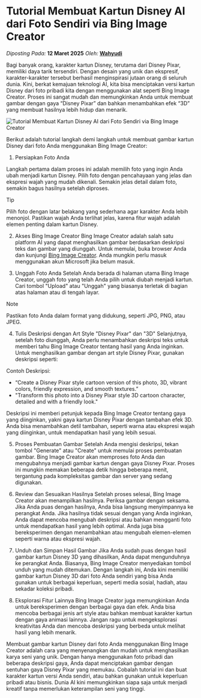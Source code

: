 # Tutorial Membuat Kartun Disney AI dari Foto Sendiri via Bing Image Creator

_Diposting Pada:_ **12 Maret 2025**
_Oleh:_  [**Wahyudi**](../author/wahyudi.html)

Bagi banyak orang, karakter kartun Disney, terutama dari Disney Pixar, memiliki daya tarik tersendiri. Dengan desain yang unik dan ekspresif, karakter-karakter tersebut berhasil menginspirasi jutaan orang di seluruh dunia. Kini, berkat kemajuan teknologi AI, kita bisa menciptakan versi kartun Disney dari foto pribadi kita dengan menggunakan alat seperti Bing Image Creator. Proses ini sangat mudah dan memungkinkan Anda untuk membuat gambar dengan gaya “Disney Pixar” dan bahkan menambahkan efek “3D” yang membuat hasilnya lebih hidup dan menarik.

![Tutorial Membuat Kartun Disney AI dari Foto Sendiri via Bing Image Creator](https://qph.cf2.quoracdn.net/main-qimg-fb8dd7c4e32e2d7c85ad819029299099)

Berikut adalah tutorial langkah demi langkah untuk membuat gambar kartun Disney dari foto Anda menggunakan Bing Image Creator:

1. Persiapkan Foto Anda

Langkah pertama dalam proses ini adalah memilih foto yang ingin Anda ubah menjadi kartun Disney. Pilih foto dengan pencahayaan yang jelas dan ekspresi wajah yang mudah dikenali. Semakin jelas detail dalam foto, semakin bagus hasilnya setelah diproses.

> [!TIP]
> Pilih foto dengan latar belakang yang sederhana agar karakter Anda lebih menonjol.
> Pastikan wajah Anda terlihat jelas, karena fitur wajah adalah elemen penting dalam kartun Disney.

2. Akses Bing Image Creator
Bing Image Creator adalah salah satu platform AI yang dapat menghasilkan gambar berdasarkan deskripsi teks dan gambar yang diunggah. Untuk memulai, buka browser Anda dan kunjungi [Bing Image Creator](https://www.bing.com/create). Anda mungkin perlu masuk menggunakan akun Microsoft jika belum masuk.

3. Unggah Foto Anda
Setelah Anda berada di halaman utama Bing Image Creator, unggah foto yang telah Anda pilih untuk diubah menjadi kartun. Cari tombol "Upload" atau "Unggah" yang biasanya terletak di bagian atas halaman atau di tengah layar.

> [!NOTE]
> Pastikan foto Anda dalam format yang didukung, seperti JPG, PNG, atau JPEG.

4. Tulis Deskripsi dengan Art Style "Disney Pixar" dan "3D"
Selanjutnya, setelah foto diunggah, Anda perlu menambahkan deskripsi teks untuk memberi tahu Bing Image Creator tentang hasil yang Anda inginkan. Untuk menghasilkan gambar dengan art style Disney Pixar, gunakan deskripsi seperti:

Contoh Deskripsi:
- “Create a Disney Pixar style cartoon version of this photo, 3D, vibrant colors, friendly expression, and smooth textures.”
- "Transform this photo into a Disney Pixar style 3D cartoon character, detailed and with a friendly look."

Deskripsi ini memberi petunjuk kepada Bing Image Creator tentang gaya yang diinginkan, yakni gaya kartun Disney Pixar dengan tambahan efek 3D. Anda bisa menambahkan detil tambahan, seperti warna atau ekspresi wajah yang diinginkan, untuk mendapatkan hasil yang lebih sesuai.

5. Proses Pembuatan Gambar
Setelah Anda mengisi deskripsi, tekan tombol "Generate" atau "Create" untuk memulai proses pembuatan gambar. Bing Image Creator akan memproses foto Anda dan mengubahnya menjadi gambar kartun dengan gaya Disney Pixar.
Proses ini mungkin memakan beberapa detik hingga beberapa menit, tergantung pada kompleksitas gambar dan server yang sedang digunakan.

6. Review dan Sesuaikan Hasilnya
Setelah proses selesai, Bing Image Creator akan menampilkan hasilnya. Periksa gambar dengan seksama. Jika Anda puas dengan hasilnya, Anda bisa langsung menyimpannya ke perangkat Anda.
Jika hasilnya tidak sesuai dengan yang Anda inginkan, Anda dapat mencoba mengubah deskripsi atau bahkan mengganti foto untuk mendapatkan hasil yang lebih optimal. Anda juga bisa bereksperimen dengan menambahkan atau mengubah elemen-elemen seperti warna atau ekspresi wajah.

7. Unduh dan Simpan Hasil Gambar
Jika Anda sudah puas dengan hasil gambar kartun Disney 3D yang dihasilkan, Anda dapat mengunduhnya ke perangkat Anda. Biasanya, Bing Image Creator menyediakan tombol unduh yang mudah ditemukan.
Dengan langkah ini, Anda kini memiliki gambar kartun Disney 3D dari foto Anda sendiri yang bisa Anda gunakan untuk berbagai keperluan, seperti media sosial, hadiah, atau sekadar koleksi pribadi.

8. Eksplorasi Fitur Lainnya
Bing Image Creator juga memungkinkan Anda untuk bereksperimen dengan berbagai gaya dan efek. Anda bisa mencoba berbagai jenis art style atau bahkan membuat karakter kartun dengan gaya animasi lainnya. Jangan ragu untuk mengeksplorasi kreativitas Anda dan mencoba deskripsi yang berbeda untuk melihat hasil yang lebih menarik.


Membuat gambar kartun Disney dari foto Anda menggunakan Bing Image Creator adalah cara yang menyenangkan dan mudah untuk menghasilkan karya seni yang unik. Dengan hanya menggunakan foto pribadi dan beberapa deskripsi gaya, Anda dapat menciptakan gambar dengan sentuhan gaya Disney Pixar yang memukau. Cobalah tutorial ini dan buat karakter kartun versi Anda sendiri, atau bahkan gunakan untuk keperluan pribadi atau bisnis. Dunia AI kini memungkinkan siapa saja untuk menjadi kreatif tanpa memerlukan keterampilan seni yang tinggi.

